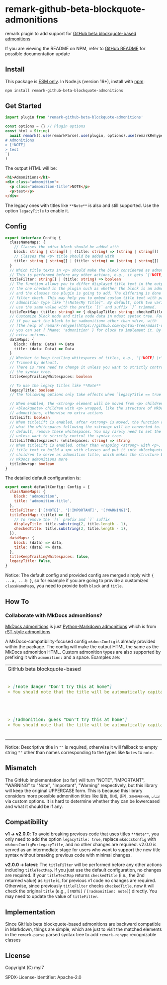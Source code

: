 # remark-github-beta-blockquote-admonitions

remark plugin to add support for [GitHub beta blockquote-based admonitions](https://github.com/github/feedback/discussions/16925)

If you are viewing the README on NPM, refer to [GitHub README](https://github.com/myl7/remark-github-beta-blockquote-admonitions#readme) for possible documentation update

## Install

This package is [ESM only][esm].
In Node.js (version 16+), install with [npm]:

```sh
npm install remark-github-beta-blockquote-admonitions
```

[esm]: https://gist.github.com/sindresorhus/a39789f98801d908bbc7ff3ecc99d99c
[npm]: https://docs.npmjs.com/cli/install

## Get Started

```js
import plugin from 'remark-github-beta-blockquote-admonitions'

const options = {} // Plugin options
const html = String(
  await remark().use(remarkParse).use(plugin, options).use(remarkRehype).use(rehypeStringify).process(`\
# Admonitions
> [!NOTE]
> test
`)
)
```

The output HTML will be:

```html
<h1>Admonitions</h1>
<div class="admonition">
  <p class="admonition-title">NOTE</p>
  <p>test</p>
</div>
```

The legacy ones with titles like `**Note**` is also and still supported.
Use the option `legacyTitle` to enable it.

## Config

```ts
export interface Config {
  classNameMaps: {
    // Classes the <div> block should be added with
    block: string | string[] | (title: string) => (string | string[])
    // Classes the <p> title should be added with
    title: string | string[] | (title: string) => (string | string[])
  }
  // Which title texts in <p> should make the block considered as admonitions.
  // This is performed before any other actions, e.g., it gets `[!NOTE]`.
  titleFilter: string[] | (title: string) => boolean
  // The function allows you to differ displayed title text in the output with
  // the one checked in the plugin such as whether the block is an admonition
  // and the classes the plugin is going to add. The differing is done after the
  // filter check. This may help you to embed custom title text with particular
  // admonition type like "[!Note/My Title]". By default, both two variables
  // use the same value with the prefix `[!` and suffix `]` trimmed.
  titleTextMap: (title: string) => { displayTitle: string; checkedTitle: string }
  // Customize block node and title node data in mdast syntax tree. For example,
  // if you want the block to be <admonition> other than <div>, with
  // [the help of remark-rehype](https://github.com/syntax-tree/mdast-util-to-hast#fields-on-nodes),
  // you can set { hName: 'admonition' } for block to implement it. By default, no
  // extra actions.
  dataMaps: {
    block: (data: Data) => Data
    title: (data: Data) => Data
  }
  // Whether to keep trailing whitespaces of titles, e.g., "[!NOTE] \r\t".
  // Trimmed by default.
  // There is rare need to change it unless you want to strictly control
  // the syntax tree.
  titleKeepTrailingWhitespaces: boolean

  // To use the legacy titles like **Note**
  legacyTitle: boolean
  // The following options only take effects when `legacyTitle == true`.

  // When enabled, the <strong> element will be moved from <p> children to
  // <blockquote> children with <p> wrapped, like the structure of MkDocs
  // admonitions, otherwise no extra actions
  titleLift: boolean
  // When titleLift is enabled, after <strong> is moved, the function defines
  // what the whitespaces following the <strong> will be converted to. By
  // default, remove these whitespaces. You may rarely need to set the option
  // unless want to strictly control the syntax tree.
  titleLiftWhitespaces?: (whitespaces: string) => string
  // When titleLift is enabled, other than wrapping <strong> with <p>, use the
  // title text to build a <p> with classes and put it into <blockquote>
  // children to serve as admonition title, which makes the structure be like
  // MkDocs admonitions more
  titleUnwrap: boolean
}
```

The detailed default configuration is:

```js
export const defaultConfig: Config = {
  classNameMaps: {
    block: 'admonition',
    title: 'admonition-title',
  },
  titleFilter: ['[!NOTE]', '[!IMPORTANT]', '[!WARNING]'],
  titleTextMap: (title) => ({
    // To remove the `[!` prefix and `]` suffix
    displayTitle: title.substring(2, title.length - 1),
    checkedTitle: title.substring(2, title.length - 1),
  }),
  dataMaps: {
    block: (data) => data,
    title: (data) => data,
  },
  titleKeepTrailingWhitespaces: false,
  legacyTitle: false,
}
```

Notice: The default config and provided config are merged simply with `{ ...a, ...b }`, so for example if you are going to provide a customized `classNameMaps`, you need to provide both `block` and `title`.

## How To

### Collaborate with MkDocs admonitions?

[MkDocs admonitions](https://www.markdownguide.org/tools/mkdocs/#using-admonitions) is just [Python-Markdown admonitions](https://python-markdown.github.io/extensions/admonition/) which is from [rST-style admonitions](https://docutils.sourceforge.io/docs/ref/rst/directives.html#specific-admonitions)

A MkDocs-campatibility-focused config `mkdocsConfig` is already provided within the package.
The config will make the output HTML the same as the MkDocs admonition HTML.
Custom admonition types are also supported by prefixing it with `admonition:` and a space.
Examples are:

<table>
  <tr>
    <td>GitHub beta blockquote-based</td>
    <td>MkDocs</td>
    <td>HTML</td>
  </tr>
  <tr>
    <td>

```md
> [!note danger "Don't try this at home"]
> You should note that the title will be automatically capitalized.
```

</td><td>

<!-- prettier-ignore -->
```md
!!! note danger "Don't try this at home"
    You should note that the title will be automatically capitalized.
```

</td><td>

```html
<div class="admonition note danger">
  <p class="admonition-title">Don't try this at home</p>
  <p>You should note that the title will be automatically capitalized.</p>
</div>
```

</td>
</tr>
<tr>
    <td>

```md
> [!admonition: guess "Don't try this at home"]
> You should note that the title will be automatically capitalized.
```

</td><td>

<!-- prettier-ignore -->
```md
!!! guess "Don't try this at home"
    You should note that the title will be automatically capitalized.
```

</td><td>

```html
<div class="admonition guess">
  <p class="admonition-title">Don't try this at home</p>
  <p>You should note that the title will be automatically capitalized.</p>
</div>
```

</td>
</tr>
</table>

Notice: Descriptive title in `""` is required, otherwise it will fallback to empty string `""` other than names corresponding to the types like `Notes` to `note`.

## Mismatch

The GitHub implementation (so far) will turn "NOTE", "IMPORTANT", "WARNING" to "Note", "Important", "Warning" respectively, but this library will keep the original UPPERCASE form.
This is because this library considers more possible admonition titles like `警告`, `訓戒`, `훈계`, `замечание`, `عتاب` via custom options.
It is hard to determine whether they can be lowercased and what it should be if any.

## Compatibility

**v1 -> v2.0.0**: To avoid breaking previous code that uses titles `**Note**`, you only need to add the option `legacyTitle: true`, replace `mkdocsConfig` with `mkdocsConfigForLegacyTitle`, and no other changes are required.
v2.0.0 is served as an intermediate stage for users who want to support the new title syntax without breaking previous code with minimal changes.

**v2.0.0 -> latest**: The `titleFilter` will be performed before any other actions including `titleTextMap`.
If you just use the default configuration, no changes are required.
If your `titleTextMap` returns `checkedTitle` (i.e., the 2nd returned value) as `title` is, for previous v1 code no changes are required.
Otherwise, since previously `titleFilter` checks `checkedTitle`, now it will check the original `title` (e.g., `[!NOTE]` / `[!admonition: note]`) directly.
You may need to update the value of `titleFilter`.

## Implementation

Since GitHub beta blockquote-based admonitions are backward compatible in Markdown, things are simple, which are just to visit the matched elements in the `remark-parse` parsed syntax tree to add `remark-rehype` recognizable classes

## License

Copyright (C) myl7

SPDX-License-Identifier: Apache-2.0
